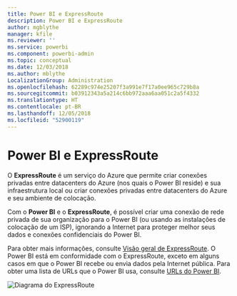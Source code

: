 ```yaml
---
title: Power BI e ExpressRoute
description: Power BI e ExpressRoute
author: mgblythe
manager: kfile
ms.reviewer: ''
ms.service: powerbi
ms.component: powerbi-admin
ms.topic: conceptual
ms.date: 12/03/2018
ms.author: mblythe
LocalizationGroup: Administration
ms.openlocfilehash: 62289c974e25207f3a991e7f17a0ee965c729b8a
ms.sourcegitcommit: b03912343a5a214c6bb972aaa6aa051c2a5f4332
ms.translationtype: HT
ms.contentlocale: pt-BR
ms.lasthandoff: 12/05/2018
ms.locfileid: "52900119"
---
```

# <a name="power-bi-and-expressroute"></a>Power BI e ExpressRoute

O **ExpressRoute** é um serviço do Azure que permite criar conexões privadas entre datacenters do Azure (nos quais o Power BI reside) e sua infraestrutura local ou criar conexões privadas entre datacenters do Azure e seu ambiente de colocação.

Com o **Power BI** e o **ExpressRoute**, é possível criar uma conexão de rede privada de sua organização para o Power BI (ou usando as instalações de colocação de um ISP), ignorando a Internet para proteger melhor seus dados e conexões confidenciais do Power BI.

Para obter mais informações, consulte [Visão geral de ExpressRoute](/azure/expressroute/expressroute-introduction). O Power BI está em conformidade com o ExpressRoute, exceto em alguns casos em que o Power BI recebe ou envia dados pela Internet pública. Para obter uma lista de URLs que o Power BI usa, consulte [URLs do Power BI](power-bi-whitelist-urls.md).

![Diagrama do ExpressRoute](media/service-admin-power-bi-expressroute/pbi_expressroute_1.png)